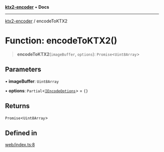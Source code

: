 [**ktx2-encoder**](../README.md) • **Docs**

***

[ktx2-encoder](../globals.md) / encodeToKTX2

# Function: encodeToKTX2()

> **encodeToKTX2**(`imageBuffer`, `options`): `Promise`\<`Uint8Array`\>

## Parameters

• **imageBuffer**: `Uint8Array`

• **options**: `Partial`\<[`IEncodeOptions`](../interfaces/IEncodeOptions.md)\> = `{}`

## Returns

`Promise`\<`Uint8Array`\>

## Defined in

[web/index.ts:8](https://github.com/gz65555/ktx2-encoder/blob/391f15a8ca3f2c3fe73e0e7ccf10b89523bc1467/src/web/index.ts#L8)
